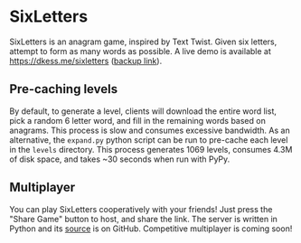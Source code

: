 # SixLetters
SixLetters is an anagram game, inspired by Text Twist. Given six letters,
attempt to form as many words as possible.  A live demo is available at
https://dkess.me/sixletters ([backup link](https://www.ocf.berkeley.edu/~dkessler/sixletters/)).

## Pre-caching levels
By default, to generate a level, clients will download the entire word list, pick a random 6 letter word, and fill in the remaining words based on anagrams. This process is slow and consumes excessive bandwidth. As an alternative, the `expand.py` python script can be run to pre-cache each level in the `levels` directory. This process generates 1069 levels, consumes 4.3M of disk space, and takes ~30 seconds when run with PyPy.

## Multiplayer
You can play SixLetters cooperatively with your friends! Just press the "Share Game" button to host, and share the link. The server is written in Python and its [source](https://github.com/dkess/sl_gameserver) is on GitHub. Competitive multiplayer is coming soon!
